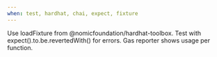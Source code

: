 ```yaml
---
when: test, hardhat, chai, expect, fixture
---
```

Use loadFixture from @nomicfoundation/hardhat-toolbox.
Test with expect().to.be.revertedWith() for errors.
Gas reporter shows usage per function.